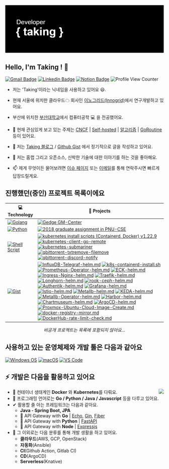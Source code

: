 <a href="https://github.com/taking" target="_blank" rel="noopener noreferrer">
    <img src="https://github.com/taking/taking/blob/main/header.png?raw=true" alt="github taking header" />
</a>



<h2>Hello, I'm Taking ! 🚀 </h2> 

[![Gmail Badge](https://img.shields.io/badge/-Gmail-c14438?style=flat-square&logo=Gmail&logoColor=white&link=mailto:consine2@gmail.com)](mailto:consine2@gmail.com) [![Linkedin Badge](https://img.shields.io/badge/-Linkedin-blue?style=flat-square&logo=Linkedin&logoColor=white&link=https://www.linkedin.com/in/hyungtag-park/)](https://www.linkedin.com/in/hyungtag-park/) [![Notion Badge](https://img.shields.io/badge/-Notion-blue?style=flat-square&logo=Notion&logoColor=white&link=https://resume.taking.kr)](https://resume.taking.kr)
![Profile View Counter](https://komarev.com/ghpvc/?username=taking)

- 저는 'Taking'이라는 닉네임을 사용하고 있어요 😃.

- 현재 서울에 위치한 클라우드☁ 회사인 [이노그리드(Innogrid)](https://www.innogrid.com)에서 연구개발하고 있어요.

- 부산에 위치한 [부산대학교](https://cse.pusan.ac.kr/cse/index.do)에서 컴퓨터공학 💻 을 전공했어요.

- 🌱 현재 관심있게 보고 있는 주제는 [CNCF](https://landscape.cncf.io/) | [Self-hosted](https://www.reddit.com/r/selfhosted/) | [알고리즘](https://github.com/taking/algorithm-solved) | [GoRoutine](https://go.dev/tour/concurrency/1) 등이 있어요.

- 📝 저는 [Taking 블로그](https://taking.kr) / [Github Gist](https://gist.github.com/taking) 에서 정기적으로 글을 작성하고 있어요.

- 💬 저는 홈랩 그리고 오픈소스, 신박한 기술에 대한 이야기를 하는 것을 좋아해요.

- 📫 제게 무엇이든 물어보려면 [이슈 페이지](https://github.com/taking/taking/issues) 또는 [이메일](mailto:taking@duck.com)를 통해 연락주시면 빠르게 답장드릴게요.

## 진행했던(중인) 프로젝트 목록이에요

| 💻 **Technology**                                             | 🚀 **Projects**                                               |
| ------------------------------------------------------------ | ------------------------------------------------------------ |
| [![Golang](https://img.shields.io/static/v1?label=&message=Golang&color=7FD6EA&logo=go&logoColor=FFFFFF)](https://golang.org/) | [![Gedge GM-Center](https://img.shields.io/static/v1?label=&message=2021~2022_Griffin-Edge_GM-CENTER&color=000605&logo=github&logoColor=FFFFFF&labelColor=000605)](https://github.com/gedge-platform/gm-center/) |
| [![Python](https://img.shields.io/static/v1?label=&message=Python&color=3C78A9&logo=python&logoColor=FFFFFF)](https://www.python.org/) | [![2018 graduate assignment in PNU-CSE](https://img.shields.io/static/v1?label=&message=2018_graduate-assignment&color=000605&logo=github&logoColor=FFFFFF&labelColor=000605)](https://github.com/taking/TeamClear) |
| [![Shell Script](https://img.shields.io/static/v1?label=&message=Shell-Script&color=black&logo=gnu-bash&logoColor=FFFFFF)](#) | [![kubernetes install scripts (Containerd, Docker) v1.22.9](https://img.shields.io/static/v1?label=&message=kubernetes_install_script&color=000605&logo=github&logoColor=FFFFFF&labelColor=000605)](https://gist.github.com/taking/780f3006f8b0ff5443e719e17ee10cd6) [![kubernetes-client-go-remote](https://img.shields.io/static/v1?label=&message=kubernetes-client-go-remote&color=000605&logo=github&logoColor=FFFFFF&labelColor=000605)](https://gist.github.com/taking/78b6fb7bbdaa95b73ac7c0d0d574d2c1) [![kubernetes-submariner](https://img.shields.io/static/v1?label=&message=kubernetes-submariner-calico&color=000605&logo=github&logoColor=FFFFFF&labelColor=000605)](https://gist.github.com/taking/843f355679166aed024d00770f7400c7) [![qbittorrent-txtremove-filemove](https://img.shields.io/static/v1?label=&message=qbittorrent-txt-file-remove&color=000605&logo=github&logoColor=FFFFFF&labelColor=000605)](https://gist.github.com/taking/32b7eb0abf47e70cb4a96d17faaaeac3) [![qbittorrent-discord-notify](https://img.shields.io/static/v1?label=&message=qbittorrent-discord-notify&color=000605&logo=github&logoColor=FFFFFF&labelColor=000605)](https://gist.github.com/taking/201b35de97cde3ba5348bce50aac44b3) |
| [![Gist](https://img.shields.io/static/v1?label=&message=Gist&color=black&logo=github&logoColor=FFFFFF)](#) | [![InfluxDB-Telegraf-helm.md](https://img.shields.io/static/v1?label=&message=InfluxDB-Telegraf-helm.md&color=000605&logo=github&logoColor=FFFFFF&labelColor=000605)](https://gist.github.com/taking/91aba3cbb6c91290f2214497278954b1) [![k8s-containerd-install.sh](https://img.shields.io/static/v1?label=&message=k8s-containerd-install.sh&color=000605&logo=github&logoColor=FFFFFF&labelColor=000605)](https://gist.github.com/taking/780f3006f8b0ff5443e719e17ee10cd6) [![Prometheus-Operator-helm.md](https://img.shields.io/static/v1?label=&message=prometheus-operator-helm&color=000605&logo=github&logoColor=FFFFFF&labelColor=000605)](https://gist.github.com/taking/6272a08629057b0cdce1e4bd619b1395) [![ECK-helm.md](https://img.shields.io/static/v1?label=&message=eck-helm.md&color=000605&logo=github&logoColor=FFFFFF&labelColor=000605)](https://gist.github.com/taking/43a6aafdff1e86e888b72bb6d06fc22f) [![Ingress-Nginx-helm.md](https://img.shields.io/static/v1?label=&message=ingress-nginx-helm.md&color=000605&logo=github&logoColor=FFFFFF&labelColor=000605)](https://gist.github.com/taking/341d49802a74b36ae7ef6255e15a2021) [![Traefik-helm.md](https://img.shields.io/static/v1?label=&message=traefik-helm.md&color=000605&logo=github&logoColor=FFFFFF&labelColor=000605)](https://gist.github.com/taking/cceffbb4d9de1989f826bb46520b9762) [![Longhorn-helm.md](https://img.shields.io/static/v1?label=&message=longhorn-helm.md&color=000605&logo=github&logoColor=FFFFFF&labelColor=000605)](https://gist.github.com/taking/95c6f9ba807e827ff62724b58464fd84) [![rook-ceph-helm.md](https://img.shields.io/static/v1?label=&message=rook-ceph-helm.md&color=000605&logo=github&logoColor=FFFFFF&labelColor=000605)](https://gist.github.com/taking/4073663492331346da1547e2dc66c011) [![Authentik-helm.md](https://img.shields.io/static/v1?label=&message=authentik-helm.md&color=000605&logo=github&logoColor=FFFFFF&labelColor=000605)](https://gist.github.com/taking/adbca4931222eb3b0f8c6e8d3495e2c0) [![Grafana-helm.md](https://img.shields.io/static/v1?label=&message=grafana-helm.md&color=000605&logo=github&logoColor=FFFFFF&labelColor=000605)](https://gist.github.com/taking/79d76e0a547af54ad1483f67207ee989) [![Istio-helm.md](https://img.shields.io/static/v1?label=&message=istio-helm.md&color=000605&logo=github&logoColor=FFFFFF&labelColor=000605)](https://gist.github.com/taking/79b0e20bd8ef9bd76ab3f5ab13870367) [![Metallb-helm.md](https://img.shields.io/static/v1?label=&message=metallb-helm.md&color=000605&logo=github&logoColor=FFFFFF&labelColor=000605)](https://gist.github.com/taking/5f604675399fc2caa70ba56bc89966b7) [![KEDA-helm.md](https://img.shields.io/static/v1?label=&message=keda-helm.md&color=000605&logo=github&logoColor=FFFFFF&labelColor=000605)](https://gist.github.com/taking/6b0c325aa35e56da38b014d716118156) [![Metallb-Operator-helm.md](https://img.shields.io/static/v1?label=&message=metallb-operator-helm.md&color=000605&logo=github&logoColor=FFFFFF&labelColor=000605)](https://gist.github.com/taking/0865f604513be357b7ffc9e2de0bc47a) [![Harbor-helm.md](https://img.shields.io/static/v1?label=&message=harbor-helm.md&color=000605&logo=github&logoColor=FFFFFF&labelColor=000605)](https://gist.github.com/taking/116be9120380f226d0a2aacb585beade) [![Chartmuseum-helm.md](https://img.shields.io/static/v1?label=&message=chartmuseum-helm.md&color=000605&logo=github&logoColor=FFFFFF&labelColor=000605)](https://gist.github.com/taking/eaa8c040d2e1978f2166748a5c901ba6) [![ArgoCD-helm.md](https://img.shields.io/static/v1?label=&message=argocd-helm.md&color=000605&logo=github&logoColor=FFFFFF&labelColor=000605)](https://gist.github.com/taking/36f64910eab11e17e07fffe97234a4c2) [![Proxmox-Ubuntu-Cloud-Image-Create.md](https://img.shields.io/static/v1?label=&message=proxmox-ubuntu-cloud-image-create.md&color=000605&logo=github&logoColor=FFFFFF&labelColor=000605)](https://gist.github.com/taking/8851e39281e3484a899e12edbe945188) [![docker-registry-mirror.md](https://img.shields.io/static/v1?label=&message=docker-registry-mirror.md&color=000605&logo=github&logoColor=FFFFFF&labelColor=000605)](https://gist.github.com/taking/478d855e989a4ec84085648a727b877f) [![DockerHub-rate-limit-check.md](https://img.shields.io/static/v1?label=&message=dockerhub-rate-limit-check.md&color=000605&logo=github&logoColor=FFFFFF&labelColor=000605)](https://gist.github.com/taking/9a0bfeb433a323ac9166784bc0c33ee8) |


<div align="center">
    <i>비공개 프로젝트는 목록에 포함되지 않아요...</i>
</div>

## 사용하고 있는 운영체제와 개발 툴은 다음과 같아요

[![Windows OS](https://img.shields.io/badge/Windows-11-%23007ACC?style=flat-square&logo=windows)](https://insider.windows.com/en-us/insidewindows11)
[![macOS](https://img.shields.io/badge/macOS-monterey-%23007ACC?style=flat-square&logo=apple)](https://www.apple.com/macos/monterey/) [![VS Code](https://img.shields.io/badge/IDE-VSCode-%23007ACC?style=flat-square&logo=Visual-studio-code)](https://code.visualstudio.com/)

## ⚡ 개발은 다음을 활용하고 있어요
<img align="right" src="https://github-readme-stats.vercel.app/api?username=taking&show_icons=true">

- 🔧 컨테이너 생태계인 **Docker** 와 **Kubernetes**를 다뤄요.
- 💬 프로그래밍 언어로는 **Go / Python / Java / Javascript** 등을 다루고 있어요. 
- ✔ 활용할 줄 아는 프레임워크는 다음과 같아요.
    - **Java - Spring Boot, JPA**
    - 🚪 API Gateway with **Go** | [Echo](https://github.com/labstack/echo), [Gin](https://github.com/gin-gonic/gin), [Fiber](https://github.com/gofiber/fiber)
    - 🚪 API Gateway with **Python** | [FastAPI](https://github.com/tiangolo/fastapi)
    - 🚪 API Gateway with **Node** | [Expressjs](https://github.com/expressjs/express)
- 🔎 그 이외로는 다음 분류를 통해 개발 생활을 하고 있어요.
    - **클라우드**(AWS, GCP, OpenStack)
    - **자동화**(Ansible)
    - **CI**(Github Action, Gitlab CI)
    - **CD**(ArgoCD)
    - **Serverless**(Knative)
